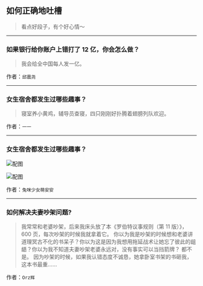 ## 如何正确地吐槽

> 看点好段子，有个好心情～


 
---

### 如果银行给你账户上错打了 12 亿，你会怎么做？

> 我会给全中国每人发一亿。


作者：`邱震尧`

---

### 女生宿舍都发生过哪些趣事？

> 寝室养小黄鸡，辅导员查寝，四只刚刚好扑腾着翅膀列队欢迎。


作者：`一一`

---

### 女生宿舍都发生过哪些趣事？

> 



![配图](http://pic2.zhimg.com/70/v2-e5bfbfa3cd48f4a2c052f9e8b22b7735_b.jpg)



![配图](http://pic4.zhimg.com/70/v2-da8899bd55bc237e5b95818f4fe86623_b.jpg)


作者：`兔咪少女萌安安`

---

### 如何解决夫妻吵架问题?

> 我常常和老婆吵架，后来我床头放了本《罗伯特议事规则（第 11 版）》，600 页，每次吵架的时候我就拿着它。
> 你以为我是吵架的时候想和老婆讲道理冥古不化的书呆子？你以为这是因为我想用拖延战术让她忘了彼此的龃龉？你以为我不知道夫妻吵架老婆永远对，没有事实可以当挡箭牌？
> 都不是。
> 因为吵架的时候，如果我认错态度不诚恳，她拿卧室书架的书砸我，这本书最重……


作者：`Orz辉`